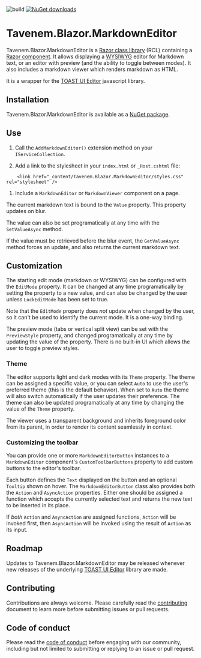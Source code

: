 ![build](https://img.shields.io/github/workflow/status/Tavenem/Blazor.MarkdownEditor/publish/main) [![NuGet downloads](https://img.shields.io/nuget/dt/Tavenem.Blazor.MarkdownEditor)](https://www.nuget.org/packages/Tavenem.Blazor.MarkdownEditor/)

Tavenem.Blazor.MarkdownEditor
==

Tavenem.Blazor.MarkdownEditor is a [Razor class
library](https://docs.microsoft.com/en-us/aspnet/core/razor-pages/ui-class) (RCL) containing a
[Razor component](https://docs.microsoft.com/en-us/aspnet/core/blazor/components/class-libraries).
It allows displaying a [WYSIWYG](https://en.wikipedia.org/wiki/WYSIWYG) editor for Markdown text,
or an editor with preview (and the ability to toggle between modes). It also includes a markdown
viewer which renders markdown as HTML.

It is a wrapper for the [TOAST UI Editor](https://ui.toast.com/tui-editor) javascript library.

## Installation

Tavenem.Blazor.MarkdownEditor is available as a [NuGet package](https://www.nuget.org/packages/Tavenem.Blazor.MarkdownEditor/).

## Use

1. Call the `AddMarkdownEditor()` extension method on your `IServiceCollection`.

1. Add a link to the stylesheet in your `index.html` or `_Host.cshtml` file:

```
    <link href="_content/Tavenem.Blazor.MarkdownEditor/styles.css" rel="stylesheet" />
```

1. Include a `MarkdownEditor` or `MarkdownViewer` component on a page.

The current markdown text is bound to the `Value` property. This property updates on blur.

The value can also be set programatically at any time with the `SetValueAsync` method.

If the value must be retrieved before the blur event, the `GetValueAsync` method forces an update, and also returns the current markdown text.

## Customization

The starting edit mode (markdown or WYSIWYG) can be configured with the
`EditMode` property. It can be changed at any time programatically by setting
the property to a new value, and can also be changed by the user unless
`LockEditMode` has been set to true.

Note that the `EditMode` property does *not* update when changed by the user, so
it can't be used to identify the current mode. It is a one-way binding.

The preview mode (tabs or vertical split view) can be set with the
`PreviewStyle` property, and changed programatically at any time by updating the
value of the property. There is no built-in UI which allows the user to toggle
preview styles.

### Theme

The editor supports light and dark modes with its `Theme` property. The theme
can be assigned a specific value, or you can select `Auto` to use the user's
preferred theme (this is the default behavior). When set to `Auto` the theme
will also switch automatically if the user updates their preference. The theme
can also be updated programatically at any time by changing the value of the
`Theme` property.

The viewer uses a transparent background and inherits foreground color from its
parent, in order to render its content seamlessly in context.

### Customizing the toolbar

You can provide one or more `MarkdownEditorButton` instances to a
`MarkdownEditor` component's `CustomToolbarButtons` property to add custom
buttons to the editor's toolbar.

Each button defines the `Text` displayed on the button and an optional `Tooltip`
shown on hover. The `MarkdownEditorButton` class also provides both the `Action`
and `AsyncAction` properties. Either one should be assigned a function which
accepts the currently selected text and returns the new text to be inserted in
its place.

If *both* `Action` and `AsyncAction` are assigned functions, `Action` will be
invoked first, then `AsyncAction` will be invoked using the result of `Action`
as its input.

## Roadmap

Updates to Tavenem.Blazor.MarkdownEditor may be released whenever new releases
of the underlying [TOAST UI Editor](https://ui.toast.com/tui-editor) library are
made.

## Contributing

Contributions are always welcome. Please carefully read the [contributing](docs/CONTRIBUTING.md) document to learn more before submitting issues or pull requests.

## Code of conduct

Please read the [code of conduct](docs/CODE_OF_CONDUCT.md) before engaging with our community, including but not limited to submitting or replying to an issue or pull request.